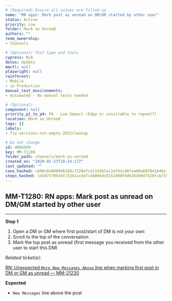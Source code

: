 ```yaml
---
# (Required) Ensure all values are filled up
name: "RN apps: Mark post as unread on DM/GM started by other user"
status: Active
priority: Low
folder: Mark as Unread
authors: ""
team_ownership: 
- Channels

# (Optional) Test type and tools
cypress: N/A
detox: Update
mmctl: null
playwright: null
rainforest: 
- Mobile
- in Production
manual_test_environments: 
- Automated - No manual tests needed

# (Optional)
component: null
priority_p1_to_p4: P4 - Low-Impact (Edge or unsuitable to repeat?)
location: Mark as Unread
tags: []
labels: 
- fix-versions-not-empty-2022cleanup

# Do not change
id: 4066569
key: MM-T1280
folder_path: channels/mark-as-unread
created_on: "2020-01-23T18:24:17Z"
last_updated: ""
case_hashed: c608c8e800848188c7220e7ce11d3b7ac1ef41cd6faa00ab8f941b46e7a9ee09289b33c4ea5658abb2a09f7d83fbfb9b
steps_hashed: 1e5875709cbfc52b1ce3e7c48006dc6152890f0d635499d7528fcb73524cb3c07002b81e9156ce488ac8843a45d81f5c
---
```


## MM-T1280: RN apps: Mark post as unread on DM/GM started by other user

---

**Step 1**

1. Open a DM or GM where first post/start of DM is not your own
2. Scroll to the top of the conversation
3. Mark the top post as unread (first message you received from the other user to start this DM)

_Related ticket(s):_

[RN: Unexpected `More New Messages Above` line when marking first post in DM or GM as unread — MM-21230](https://mattermost.atlassian.net/browse/MM-21230)

**Expected**

- `New Messages` line above the post
